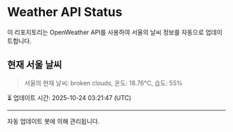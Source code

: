 
# Weather API Status

이 리포지토리는 OpenWeather API를 사용하여 서울의 날씨 정보를 자동으로 업데이트합니다.

## 현재 서울 날씨
> 서울의 현재 날씨: broken clouds, 온도: 18.76°C, 습도: 55%

⏳ 업데이트 시간: 2025-10-24 03:21:47 (UTC)

---
자동 업데이트 봇에 의해 관리됩니다.
